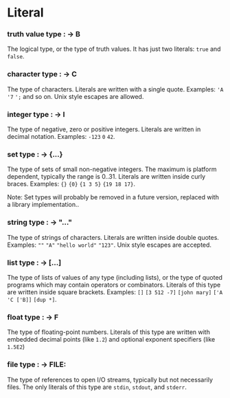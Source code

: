 
# Literal

### truth value type      :  ->  B
The logical type, or the type of truth values.
It has just two literals: `true` and `false`.

### character type      :  ->  C
The type of characters. Literals are written with a single quote.
Examples:  `'A`  `'7`  `';`  and so on. Unix style escapes are allowed.

### integer type      :  ->  I
The type of negative, zero or positive integers.
Literals are written in decimal notation. Examples:  `-123`   `0`   `42`.

### set type      :  ->  {...}
The type of sets of small non-negative integers.
The maximum is platform dependent, typically the range is 0..31.
Literals are written inside curly braces.
Examples:  `{}`  `{0}`  `{1 3 5}`  `{19 18 17}`.

Note: Set types will probably be removed in a future version, replaced with
a library implementation..

### string type      :  ->  "..."
The type of strings of characters. Literals are written inside double
quotes.  Examples: `""`  `"A"`  `"hello world"` `"123"`.  Unix style
escapes are accepted.

### list type      :  ->  [...]
The type of lists of values of any type (including lists),
or the type of quoted programs which may contain operators or combinators.
Literals of this type are written inside square brackets.
Examples: `[]`  `[3 512 -7]`  `[john mary]`  `['A 'C ['B]]`  `[dup *]`.

### float type      :  ->  F
The type of floating-point numbers.
Literals of this type are written with embedded decimal points (like
`1.2`) and optional exponent specifiers (like `1.5E2`)

### file type      :  ->  FILE:
The type of references to open I/O streams,
typically but not necessarily files.
The only literals of this type are `stdin`, `stdout`, and `stderr`.

